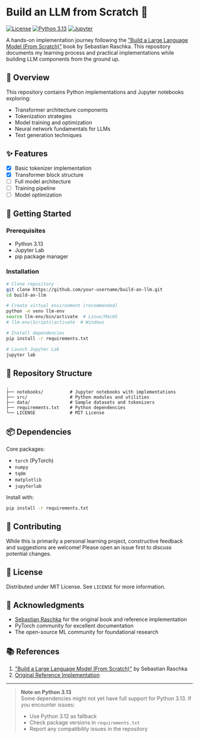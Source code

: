# Build an LLM from Scratch 🧠

[![License](https://img.shields.io/badge/License-MIT-blue.svg)](https://opensource.org/licenses/MIT)
[![Python 3.13](https://img.shields.io/badge/Python-3.13-blue.svg)](https://www.python.org/downloads/)
[![Jupyter](https://img.shields.io/badge/Jupyter-Notebook-orange.svg)](https://jupyter.org/)

A hands-on implementation journey following the ["Build a Large Language Model (From Scratch)"](https://github.com/rasbt/LLMs-from-scratch) book by Sebastian Raschka. This repository documents my learning process and practical implementations while building LLM components from the ground up.

## 📖 Overview

This repository contains Python implementations and Jupyter notebooks exploring:
- Transformer architecture components
- Tokenization strategies
- Model training and optimization
- Neural network fundamentals for LLMs
- Text generation techniques

## ✨ Features

- [x] Basic tokenizer implementation
- [x] Transformer block structure
- [ ] Full model architecture
- [ ] Training pipeline
- [ ] Model optimization

## 🚀 Getting Started

### Prerequisites
- Python 3.13
- Jupyter Lab
- pip package manager

### Installation
```bash
# Clone repository
git clone https://github.com/your-username/build-an-llm.git
cd build-an-llm

# Create virtual environment (recommended)
python -m venv llm-env
source llm-env/bin/activate  # Linux/MacOS
# llm-env\Scripts\activate  # Windows

# Install dependencies
pip install -r requirements.txt

# Launch Jupyter Lab
jupyter lab
```

## 📂 Repository Structure
```
.
├── notebooks/          # Jupyter notebooks with implementations
├── src/                # Python modules and utilities
├── data/               # Sample datasets and tokenizers
├── requirements.txt    # Python dependencies
└── LICENSE             # MIT License
```

## 📦 Dependencies
Core packages:
- `torch` (PyTorch)
- `numpy`
- `tqdm`
- `matplotlib`
- `jupyterlab`

Install with:
```bash
pip install -r requirements.txt
```

## 🤝 Contributing
While this is primarily a personal learning project, constructive feedback and suggestions are welcome! Please open an issue first to discuss potential changes.

## 📜 License
Distributed under MIT License. See `LICENSE` for more information.

## 🙏 Acknowledgments
- [Sebastian Raschka](https://github.com/rasbt) for the original book and reference implementation
- PyTorch community for excellent documentation
- The open-source ML community for foundational research

## 📚 References
1. ["Build a Large Language Model (From Scratch)"](https://www.manning.com/books/build-a-large-language-model-from-scratch) by Sebastian Raschka
2. [Original Reference Implementation](https://github.com/rasbt/LLMs-from-scratch)

---

> **Note on Python 3.13**  
> Some dependencies might not yet have full support for Python 3.13. If you encounter issues:
> - Use Python 3.12 as fallback
> - Check package versions in `requirements.txt`
> - Report any compatibility issues in the repository